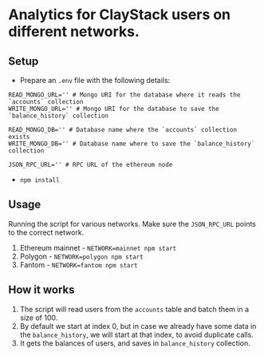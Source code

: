 # Analytics for ClayStack users on different networks.

## Setup

-   Prepare an `.env` file with the following details:

```
READ_MONGO_URL='' # Mongo URI for the database where it reads the `accounts` collection
WRITE_MONGO_URL='' # Mongo URI for the database to save the `balance_history` collection

READ_MONGO_DB='' # Database name where the `accounts` collection exists
WRITE_MONGO_DB='' # Database name where to save the `balance_history` collection

JSON_RPC_URL='' # RPC URL of the ethereum node

```

-   `npm install`

## Usage

Running the script for various networks. Make sure the `JSON_RPC_URL` points to the correct network.

1. Ethereum mainnet - `NETWORK=mainnet npm start`
1. Polygon - `NETWORK=polygon npm start`
1. Fantom - `NETWORK=fantom npm start`

## How it works

1. The script will read users from the `accounts` table and batch them in a size of 100.
2. By default we start at index 0, but in case we already have some data in the `balance_history`, we will start at that index, to avoid duplicate calls.
3. It gets the balances of users, and saves in `balance_history` collection.
